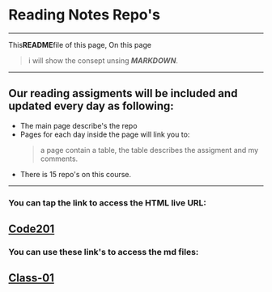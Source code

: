 # Reading Notes Repo's

---

This**README**file of this page, On this page

> i will show the consept unsing **_MARKDOWN_**.

---

## Our reading assigments will be included and updated every day as following:

- The main page describe's the repo
- Pages for each day inside the page will link you to:
  > a page contain a table, the
  > table describes the assigment and my comments.
- There is 15 repo's on this course.

---

### You can tap the link to access the HTML live URL:

## [Code201](https://odai92.github.io/reading-notes/code201.html)

### You can use these link's to access the md files:

## [Class-01](md's/class-01.md)

